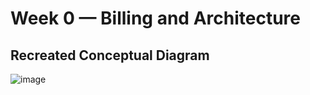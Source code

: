# Week 0 — Billing and Architecture
## Recreated Conceptual Diagram
![image](https://user-images.githubusercontent.com/94409703/220166931-b76253fe-857d-4e3d-8804-a812665f1430.png)
